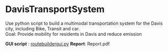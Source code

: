 # DavisTransportSystem
Use python script to build a multimodal transportation system for the Davis city, including Bike, Transit and car.  
Goal: Provide mobility for residents in Davis and reduce emission  

**GUI script** : [routebuildergui.py](https://github.com/JeanUCD/DavisTransportSystem/blob/master/routebuildergui.py) 
**Report**: Report.pdf 
